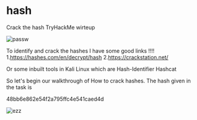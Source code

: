 # hash
Crack the hash TryHackMe wirteup

![passw](https://user-images.githubusercontent.com/44844246/160678484-38f91571-76b3-49cd-a8d8-e634ac691194.png)


To identify and crack the hashes I have some good links !!!!
1.https://hashes.com/en/decrypt/hash
2.https://crackstation.net/

Or some inbuilt tools in Kali Linux which are
Hash-Identifier
Hashcat


So let's begin our walkthrough of How to crack hashes. The hash given in the task is 

48bb6e862e54f2a795ffc4e541caed4d

![ezz](https://user-images.githubusercontent.com/44844246/160678841-edf92e8d-0cea-491c-82a0-99e2a3fa11bf.png)


